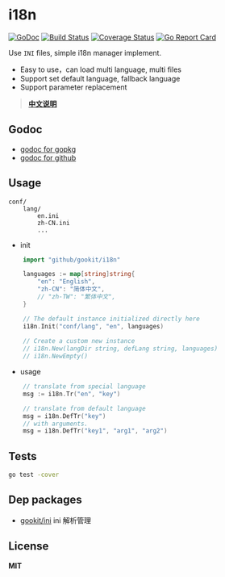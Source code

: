 # i18n

[![GoDoc](https://godoc.org/github.com/gookit/i18n?status.svg)](https://godoc.org/github.com/gookit/i18n)
[![Build Status](https://travis-ci.org/gookit/i18n.svg?branch=master)](https://travis-ci.org/gookit/i18n)
[![Coverage Status](https://coveralls.io/repos/github/gookit/i18n/badge.svg?branch=master)](https://coveralls.io/github/gookit/i18n?branch=master)
[![Go Report Card](https://goreportcard.com/badge/github.com/gookit/i18n)](https://goreportcard.com/report/github.com/gookit/i18n)

Use `INI` files, simple i18n manager implement.

- Easy to use，can load multi language, multi files
- Support set default language, fallback language
- Support parameter replacement

> **[中文说明](README_cn.md)**

## Godoc

- [godoc for gopkg](https://godoc.org/gopkg.in/gookit/i18n.v1)
- [godoc for github](https://godoc.org/github.com/gookit/i18n)

## Usage

```text
conf/
    lang/
        en.ini
        zh-CN.ini
        ...
```

- init

```go
    import "github/gookit/i18n"

    languages := map[string]string{
        "en": "English",
        "zh-CN": "简体中文",
        // "zh-TW": "繁体中文",
    }

    // The default instance initialized directly here
    i18n.Init("conf/lang", "en", languages)
    
    // Create a custom new instance
    // i18n.New(langDir string, defLang string, languages)
    // i18n.NewEmpty()
```

- usage

```go
    // translate from special language
    msg := i18n.Tr("en", "key")

    // translate from default language
    msg = i18n.DefTr("key")
    // with arguments. 
    msg = i18n.DefTr("key1", "arg1", "arg2")
```

## Tests

```bash
go test -cover
```

## Dep packages

- [gookit/ini](https://github.com/gookit/ini) ini 解析管理

## License

**MIT**
